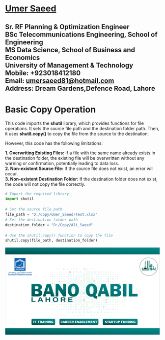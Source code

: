 #  [Umer Saeed](https://www.linkedin.com/in/engumersaeed/)
Sr. RF Planning & Optimization Engineer<br>
BSc Telecommunications Engineering, School of Engineering<br>
MS Data Science, School of Business and Economics<br>
**University of Management & Technology**<br>
**Mobile:**     +923018412180<br>
**Email:**  umersaeed81@hotmail.com<br>
**Address:** Dream Gardens,Defence Road, Lahore<br>
------------------------------------------------------------------------------------------------------------
# Basic Copy Operation

This code imports the **shutil** library, which provides functions for file operations. It sets the source file path and the destination folder path. Then, it uses **shutil.copy()** to copy the file from the source to the destination.

However, this code has the following limitations:

**1. Overwriting Existing Files:** If a file with the same name already exists in the destination folder, the existing file will be overwritten without any warning or confirmation, potentially leading to data loss.<br />
**2. Non-existent Source File:** If the source file does not exist, an error will occur.<br />
**3. Non-existent Destination Folder:** If the destination folder does not exist, the code will not copy the file correctly.<br />



```python
# Import the required library
import shutil

# Set the source file path
file_path = "D:/Copy/Umer_Saeed/Test.xlsx"
# Set the destination folder path
destination_folder = "D:/Copy/Ali_Saeed"

# Use the shutil.copy() function to copy the file
shutil.copy(file_path, destination_folder)
```

![](https://github.com/Umersaeed81/File_Management_Operations/blob/main/log/pic1.png?raw=true)
